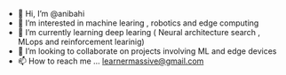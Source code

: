 - 👋 Hi, I’m @anibahi
- 👀 I’m interested in machine learing , robotics and edge computing 
- 🌱 I’m currently learning deep learing ( Neural architecture search , MLops and reinforcement learinig) 
- 💞️ I’m looking to collaborate on projects involving ML and edge devices 
- 📫 How to reach me ... learnermassive@gmail.com
<!---
anibahi/anibahi is a ✨ special ✨ repository because its `README.md` (this file) appears on your GitHub profile.
You can click the Preview link to take a look at your changes.
--->
